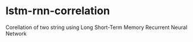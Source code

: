 # lstm-rnn-correlation
Corellation of two string using Long Short-Term Memory Recurrent Neural Network
